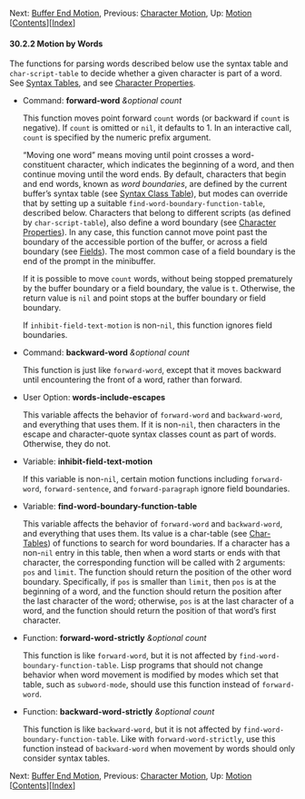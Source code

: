 <!-- This is the GNU Emacs Lisp Reference Manual
corresponding to Emacs version 27.2.

Copyright (C) 1990-1996, 1998-2021 Free Software Foundation,
Inc.

Permission is granted to copy, distribute and/or modify this document
under the terms of the GNU Free Documentation License, Version 1.3 or
any later version published by the Free Software Foundation; with the
Invariant Sections being "GNU General Public License," with the
Front-Cover Texts being "A GNU Manual," and with the Back-Cover
Texts as in (a) below.  A copy of the license is included in the
section entitled "GNU Free Documentation License."

(a) The FSF's Back-Cover Text is: "You have the freedom to copy and
modify this GNU manual.  Buying copies from the FSF supports it in
developing GNU and promoting software freedom." -->

<!-- Created by GNU Texinfo 6.7, http://www.gnu.org/software/texinfo/ -->

Next: [Buffer End Motion](Buffer-End-Motion.html), Previous: [Character Motion](Character-Motion.html), Up: [Motion](Motion.html)   \[[Contents](index.html#SEC_Contents "Table of contents")]\[[Index](Index.html "Index")]

#### 30.2.2 Motion by Words

The functions for parsing words described below use the syntax table and `char-script-table` to decide whether a given character is part of a word. See [Syntax Tables](Syntax-Tables.html), and see [Character Properties](Character-Properties.html).

*   Command: **forward-word** *\&optional count*

    This function moves point forward `count` words (or backward if `count` is negative). If `count` is omitted or `nil`, it defaults to 1. In an interactive call, `count` is specified by the numeric prefix argument.

    “Moving one word” means moving until point crosses a word-constituent character, which indicates the beginning of a word, and then continue moving until the word ends. By default, characters that begin and end words, known as *word boundaries*, are defined by the current buffer’s syntax table (see [Syntax Class Table](Syntax-Class-Table.html)), but modes can override that by setting up a suitable `find-word-boundary-function-table`, described below. Characters that belong to different scripts (as defined by `char-script-table`), also define a word boundary (see [Character Properties](Character-Properties.html)). In any case, this function cannot move point past the boundary of the accessible portion of the buffer, or across a field boundary (see [Fields](Fields.html)). The most common case of a field boundary is the end of the prompt in the minibuffer.

    If it is possible to move `count` words, without being stopped prematurely by the buffer boundary or a field boundary, the value is `t`. Otherwise, the return value is `nil` and point stops at the buffer boundary or field boundary.

    If `inhibit-field-text-motion` is non-`nil`, this function ignores field boundaries.

<!---->

*   Command: **backward-word** *\&optional count*

    This function is just like `forward-word`, except that it moves backward until encountering the front of a word, rather than forward.

<!---->

*   User Option: **words-include-escapes**

    This variable affects the behavior of `forward-word` and `backward-word`, and everything that uses them. If it is non-`nil`, then characters in the escape and character-quote syntax classes count as part of words. Otherwise, they do not.

<!---->

*   Variable: **inhibit-field-text-motion**

    If this variable is non-`nil`, certain motion functions including `forward-word`, `forward-sentence`, and `forward-paragraph` ignore field boundaries.

<!---->

*   Variable: **find-word-boundary-function-table**

    This variable affects the behavior of `forward-word` and `backward-word`, and everything that uses them. Its value is a char-table (see [Char-Tables](Char_002dTables.html)) of functions to search for word boundaries. If a character has a non-`nil` entry in this table, then when a word starts or ends with that character, the corresponding function will be called with 2 arguments: `pos` and `limit`. The function should return the position of the other word boundary. Specifically, if `pos` is smaller than `limit`, then `pos` is at the beginning of a word, and the function should return the position after the last character of the word; otherwise, `pos` is at the last character of a word, and the function should return the position of that word’s first character.

<!---->

*   Function: **forward-word-strictly** *\&optional count*

    This function is like `forward-word`, but it is not affected by `find-word-boundary-function-table`. Lisp programs that should not change behavior when word movement is modified by modes which set that table, such as `subword-mode`, should use this function instead of `forward-word`.

<!---->

*   Function: **backward-word-strictly** *\&optional count*

    This function is like `backward-word`, but it is not affected by `find-word-boundary-function-table`. Like with `forward-word-strictly`, use this function instead of `backward-word` when movement by words should only consider syntax tables.

Next: [Buffer End Motion](Buffer-End-Motion.html), Previous: [Character Motion](Character-Motion.html), Up: [Motion](Motion.html)   \[[Contents](index.html#SEC_Contents "Table of contents")]\[[Index](Index.html "Index")]
